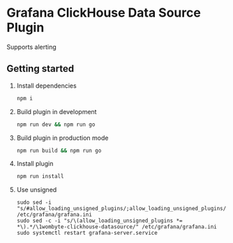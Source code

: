 # Grafana ClickHouse Data Source Plugin

Supports alerting

## Getting started

1. Install dependencies

    ```BASH
    npm i
    ```
2. Build plugin in development

    ```BASH
    npm run dev && npm run go
    ```
3. Build plugin in production mode

    ```BASH
    npm run build && npm run go
    ```
4. Install plugin

    ```BASH
    npm run install
    ```
   
5. Use unsigned
    ```
    sudo sed -i "s/#allow_loading_unsigned_plugins/;allow_loading_unsigned_plugins/" /etc/grafana/grafana.ini
    sudo sed -c -i "s/\(allow_loading_unsigned_plugins *= *\).*/\1wombyte-clickhouse-datasource/" /etc/grafana/grafana.ini
    sudo systemctl restart grafana-server.service 
    ```
